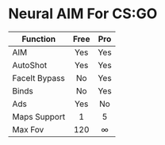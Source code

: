 # Neural AIM For CS:GO

| Function      | Free| Pro |
| ------------- |:---:|:---:|
| AIM           | Yes | Yes |
| AutoShot      | Yes | Yes |
| FaceIt Bypass | No  | Yes |
| Binds         | No  | Yes |
| Ads           | Yes | No  |
| Maps Support  | 1   | 5   |
| Max Fov       | 120 | ∞   |
